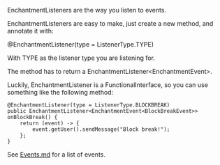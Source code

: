 EnchantmentListeners are the way you listen to events.

EnchantmentListeners are easy to make, just create a new method, and annotate it with:

@EnchantmentListener(type = ListenerType.TYPE)

With TYPE as the listener type you are listening for.

The method has to return a EnchantmentListener<EnchantmentEvent<Event>>.

Luckily, EnchantmentListener is a FunctionalInterface, so you can use something like the following method:

```
@EnchantmentListener(type = ListenerType.BLOCKBREAK)
public EnchantmentListener<EnchantmentEvent<BlockBreakEvent>> onBlockBreak() {
    return (event) -> {
        event.getUser().sendMessage("Block break!");
    };
}
```

See [Events.md](development/Events.md) for a list of events.